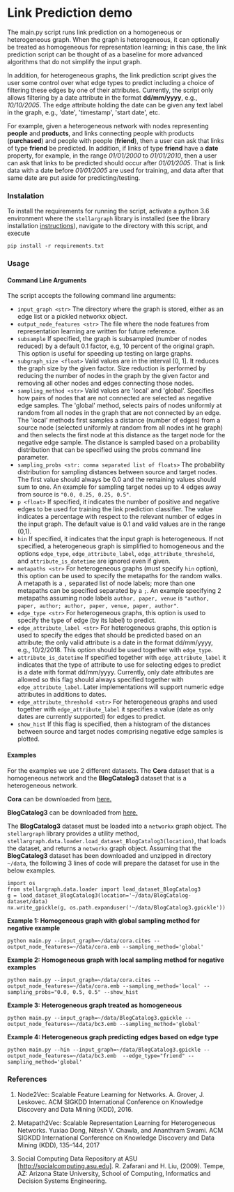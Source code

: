 # Link Prediction demo

The main.py script runs link prediction on a homogeneous or heterogeneous graph. When
the graph is heterogeneous, it can optionally be treated as homogeneous for representation learning; in
this case, the link prediction script can be thought of as a baseline for more advanced
algorithms that do not simplify the input graph. 

In addition, for heterogeneous graphs, the link prediction script gives the user some control over what edge 
types to predict including a choice of filtering these edges by one of their attributes. Currently, the script only
allows filtering by a date attribute in the format **dd/mm/yyyy**, e.g., *10/10/2005*. The edge attribute holding the date
can be given any text label in the graph, e.g., 'date', 'timestamp', 'start date', etc. 

For example, given a heterogeneous network with nodes representing **people** and **products**, and links connecting people with products 
(**purchased**) and people with people (**friend**), then a user can ask that links of type **friend** be predicted. In addition,
if links of type **friend** have a **date** property, for example, in the range *01/01/2000* to *01/01/2010*, then a user
can ask that links to be predicted should occur after *01/01/2005*. That is link data with a date before *01/01/2005* are
used for training, and data after that same date are put aside for predicting/testing.


### Instalation
To install the requirements for running the script, activate a python 3.6 environment
where the `stellargraph` library is installed (see the library installation
[instructions](https://github.com/stellargraph/stellargraph/)), navigate to the directory with this script, 
and execute

```pip install -r requirements.txt```

### Usage

#### Command Line Arguments
The script accepts the following command line arguments:
               
- `input_graph <str>`  The directory where the graph is stored, either as an edge list or a pickled networkx object.
- `output_node_features <str>` The file where the node features from representation learning are written 
for future reference.
- `subsample` If specified, the graph is subsampled (number of nodes reduced) by a default 0.1 factor, e.g,
10 percent of the original graph. This option is useful for speeding up testing on large graphs.
- `subgraph_size <float>` Valid values are in the interval (0, 1]. It reduces the graph size by the given factor. 
Size reduction is performed by reducing the number of nodes in the graph by the given factor and removing all other
nodes and edges connecting those nodes.
- `sampling_method <str>` Valid values are 'local' and 'global'. Specifies how pairs of nodes that are not connected are 
selected as negative edge samples. The 'global' method, selects pairs of nodes uniformly at random from all nodes in 
the graph that are not connected by an edge. The 'local' methods first samples a distance (number of edges) from a 
source node (selected uniformly at random from all nodes int he graph) and then selects the first node at this distance 
as the target node for the negative edge sample. The distance is sampled based on a probability distribution that can 
be specified using the probs command line parameter.
- `sampling_probs <str: comma separated list of floats>` The probability distribution for sampling distances between 
source and target nodes. The first value should always be 0.0 and the remaining values should sum to one. An example for 
sampling target nodes up to 4 edges away from source is `"0.0, 0.25, 0.25, 0.5"`.
- `p <float>` If specified, it indicates the number of positive and negative edges to be used for training
the link prediction classifier. The value indicates a percentage with respect to the relevant number of
edges in the input graph. The default value is 0.1 and valid values are in the range (0,1).
- `hin` If specified, it indicates that the input graph is heterogeneous. If not specified, a heterogeneous graph is
simplified to homogeneous and the options `edge_type`, `edge_attribute_label`, `edge_attribute_threshold`, and
`attribute_is_datetime` are ignored even if given.
- `metapaths <str>` For heterogeneous graphs (must specify `hin` option), this option can be used to specify the 
metapaths for the random walks. A metapath is a `,` separated list of node labels; more than one metapaths can
be specified separated by a `;`. An example specifying 2 metapaths assuming node labels `author, paper, venue` is
`"author, paper, author; author, paper, venue, paper, author"`.
- `edge_type <str>` For heterogeneous graphs, this option is used to specify the type of edge (by its label) to
predict. 
- `edge_attribute_label <str>` For heterogeneous graphs, this option is used to specify the edges that should be
predicted based on an attribute; the only valid attribute is a date in the format dd/mm/yyyy, e.g., 10/2/2018. This
option should be used together with `edge_type`.
- `attribute_is_datetime` If specified together with `edge_attribute_label` it indicates that the type of attribute
to use for selecting edges to predict is a date with format dd/mm/yyyy. Currently, only date attributes are allowed so
this flag should always specified together with `edge_attribute_label`. Later implementations will support numeric
edge attributes in additions to dates.
- `edge_attribute_threshold <str>` For heterogeneous graphs and used together with `edge_attribute_label` it specifies
a value (date as only dates are currently supported) for edges to predict.
- `show_hist` If this flag is specified, then a histogram of the distances between source and target nodes comprising
negative edge samples is plotted. 

#### Examples

For the examples we use 2 different datasets. The **Cora** dataset that is a homogeneous network and the 
**BlogCatalog3** dataset that is a heterogeneous network. 

**Cora** can be downloaded from [here.](https://linqs-data.soe.ucsc.edu/public/lbc/cora.tgz)

**BlogCatalog3** can be downloaded from [here.]( http://socialcomputing.asu.edu/datasets/BlogCatalog3)

The **BlogCatalog3** dataset must be loaded into a `networkx` graph object. The `stellargraph` library provides a 
utility method, `stellargraph.data.loader.load_dataset_BlogCatalog3(location)`, that loads the dataset, 
and returns a `networkx` graph object. Assuming that the **BlogCatalog3** dataset has been downloaded and unzipped
in directory `~/data`, the following 3 lines of code will prepare the dataset for use in the below examples.

```
import os
from stellargraph.data.loader import load_dataset_BlogCatalog3
g = load_dataset_BlogCatalog3(location='~/data/BlogCatalog-dataset/data)
nx.write_gpickle(g, os.path.expanduser('~/data/BlogCatalog3.gpickle'))
```


**Example 1: Homogeneous graph with global sampling method for negative example** 
``` 
python main.py --input_graph=~/data/cora.cites --output_node_features=~/data/cora.emb --sampling_method='global'
```

**Example 2: Homogeneous graph with local sampling method for negative examples** 
``` 
python main.py --input_graph=~/data/cora.cites --output_node_features=~/data/cora.emb --sampling_method='local' --sampling_probs="0.0, 0.5, 0.5" --show_hist
```

**Example 3: Heterogeneous graph treated as homogeneous** 
``` 
python main.py --input_graph=~/data/BlogCatalog3.gpickle --output_node_features=~/data/bc3.emb --sampling_method='global'
```

**Example 4: Heterogeneous graph predicting edges based on edge type** 
``` 
python main.py --hin --input_graph=~/data/BlogCatalog3.gpickle --output_node_features=~/data/bc3.emb  --edge_type="friend" --sampling_method='global'
```

### References

1. Node2Vec: Scalable Feature Learning for Networks. A. Grover, J. Leskovec. ACM SIGKDD International Conference on Knowledge Discovery and Data Mining (KDD), 2016. 

2. Metapath2Vec: Scalable Representation Learning for Heterogeneous Networks. Yuxiao Dong, Nitesh V. Chawla, and Ananthram Swami. ACM SIGKDD International Conference on Knowledge Discovery and Data Mining (KDD), 135–144, 2017 

3. Social Computing Data Repository at ASU [http://socialcomputing.asu.edu]. R. Zafarani and H. Liu, (2009). Tempe, AZ: Arizona State University, School of Computing, Informatics and Decision Systems Engineering.